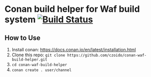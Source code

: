 # Conan build helper for Waf build system [![Build Status](https://travis-ci.com/czoido/conan-waf-build-helper.svg?branch=master)](https://travis-ci.com/czoido/conan-waf-build-helper)
## How to Use
1. Install conan: https://docs.conan.io/en/latest/installation.html
2. Clone this repo: `git clone https://github.com/czoido/conan-waf-build-helper.git`
3. `cd conan-waf-build-helper`
4. `conan create . user/channel`
